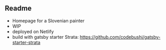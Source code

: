 ## Readme

* Homepage for a Slovenian painter
* WIP
* deployed on Netlify
* build with gatsby starter Strata: https://github.com/codebushi/gatsby-starter-strata
